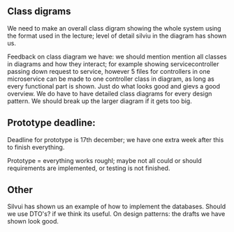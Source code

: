 ## Class digrams
 We need to make an overall class digram showing the whole system using the format used in the lecture; level of detail silviu in the diagram has shown us.
 
 Feedback on class diagram we have: we should mention mention all classes in diagrams and how they interact; for example showing servicecontroller passing down request to service, however 5 files for controllers in one microservice can be made to one controller class in diagram, as long as every functional part is shown. 
 Just do what looks good and gievs a good overview. We do have to have detailed class diagrams for every design pattern. We should break up the larger diagram if it gets too big.

## Prototype deadline: 
Deadline for prototype is 17th december; we have one extra week after this to finish everything.

Prototype = everything works roughl; maybe not all could or should requirements are implemented, or testing is not finished.

 ## Other
Silvui has shown us an example of how to implement the databases.
Should we use DTO's? if we think its useful.
On design patterns: the drafts we have shown look good.